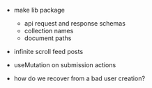 - make lib package
    - api request and response schemas
    - collection names
    - document paths

- infinite scroll feed posts
- useMutation on submission actions

- how do we recover from a bad user creation?
